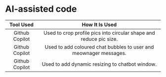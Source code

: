 # AI-assisted code

Tool Used | How It Is Used | 
:---:|:--------------------:
Github Copilot | Used to crop profile pics into circular shape and reduce pic size.
Github Copilot | Used to add coloured chat bubbles to user and meownager messages.
Github Copilot | Used to add dynamic resizing to chatbot window.